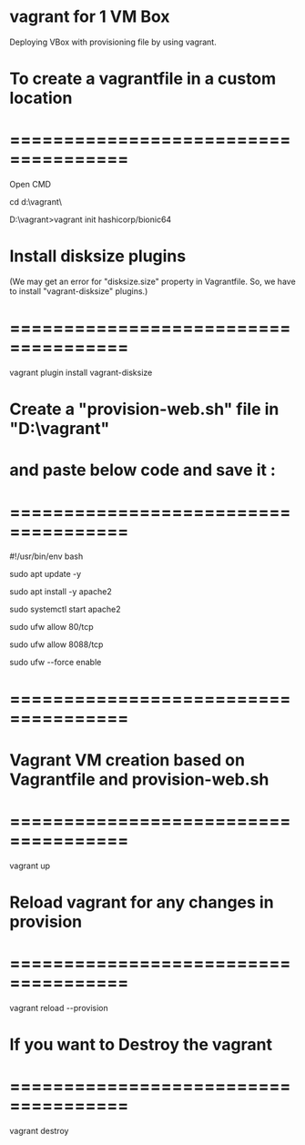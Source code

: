 # vagrant for 1 VM Box
Deploying VBox with provisioning file by using vagrant.

# To create a vagrantfile in a custom location 
# =====================================
Open CMD

cd d:\vagrant\

D:\vagrant>vagrant init hashicorp/bionic64

# Install disksize plugins
(We may get an error for "disksize.size" property 
in Vagrantfile. So, we have to install "vagrant-disksize"
plugins.)
# =====================================
vagrant plugin install vagrant-disksize

# Create a "provision-web.sh" file in "D:\vagrant" 
# and paste below code and save it :
# =====================================
#!/usr/bin/env bash

sudo apt update -y 

sudo apt install -y apache2 

sudo systemctl start apache2

sudo ufw allow 80/tcp

sudo ufw allow 8088/tcp

sudo ufw --force enable
# =====================================

# Vagrant VM creation based on Vagrantfile and provision-web.sh
# =====================================
vagrant up


# Reload vagrant for any changes in provision
# =====================================
vagrant reload --provision


# If you want to Destroy the vagrant
# =====================================
vagrant destroy
